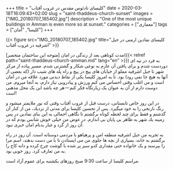 +++
title = "کلیسای تادئوس مقدس در غروب آفتاب"
date = 2020-03-18T16:09:43+02:00
slug = "saint-thaddeus-church-sunset"
images = ["IMG_20180707_185402.jpg"]
description = "One of the most unique buildings in Amman is even more so at sunset."
categories = ["معماری"]
tags = ["کلیسا", "اَمان"]
+++

{{< figure src="IMG_20180707_185402.jpg" title="کلیسای نمادین ارمنی در جبل اشرفیه در غروب آفتاب" >}}

مدت کوتاهی بعد از زندگی در امان [متوجه این ساختمان منحصر]({{< relref path="saint-thaddeus-church-amman.md" lang="en" >}}) به فرد در تپه ای دوردست شدم و برای یافتن آن عازم به نوعی شکار و گشتزنی شدم. مسیر پیاده از مرکز شهر تا جبل اشرفیه مملو از خیابان های پیچ در پیچ و راه پله های شیب دار (که بعضی از آنها به هیچ جا نمی رود) بود. تا به امروز کلیسا یکی از نقاط دیدنی مورد علاقه من در اَمان است و من اغلب وقتی احساس می کنم ورزش و پیادرویی نیاز دارم، به آنجا میروم. من دوست دارم از آن به عنوان یک زیارتگاه فکر کنم — هر چه باشد این یک محل مذهبی است!

<!--more-->

در این روز خاص تابستانی، درست قبل از غروب آفتاب وقتی که نور ملایمتر میشود و رنگ نارنجی را به خود میگیرد. پس از تحسین كلیسا برای مدتی از نزدیك، من از کنار آن گذشتم و فقط برای چند لحظه کوتاه برگشتم تا نگاهی اجمالی به این بنای نمادین در پس زمینه یك شهر به ظاهر بی پایان بی اندازم. در عوض من خیلی خوش شانس بودم که در آن روز از گرد و غبار بدنام امان خبری نبود.

به تجربه من جبل اشرفیه منطقه امن و پرهیاهو با مردمی دوستانه است. آن روز در راه برگشتم به خانه، بسیاری از بچه ها جلوی من می ایستادن تا با من دست بدهند، اسم مرا را بپرسند و یک خانواده حتی مقداری کدو سبز پر شده با گوشت چرخ کرده و دانه کاج را به من تعارف کرد. روز خوبی بود.

مراسم کلیسا از ساعت 9:30 صبح روزهای یکشنبه برای عموم آزاد است.
